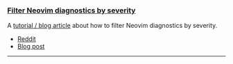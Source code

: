 <h3 id="guide-filtering-diagnostics">
    <a href="#guide-filtering-diagnostics">
        <span class="icon-text">
            <span class="icon">
                <i class="fa-solid fa-lightbulb"></i>
            </span>
            <span>Filter Neovim diagnostics by severity</span>
        </span>
    </a>
</h3>

A [tutorial / blog article](https://blob42.xyz/blog/neovim-diagnostic-filtering/) about how to filter Neovim diagnostics
by severity.

- [Reddit](https://www.reddit.com/r/neovim/comments/ynkvld/tutorial_filtering_neovim_diagnostics_based_on/)
- [Blog post](https://blob42.xyz/blog/neovim-diagnostic-filtering/)

---
